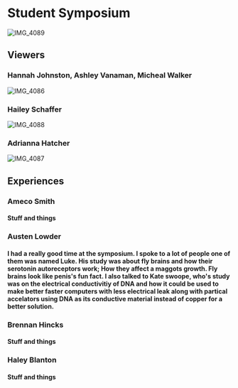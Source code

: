 # Student Symposium

![IMG_4089](https://github.com/yabetsg/Enabling-the-Circular-Economy-by-Bringing-AI-to-Resale/assets/112116586/0f2a199c-ab4e-4b20-a8e1-e9069299a0e0)

## Viewers
### Hannah Johnston, Ashley Vanaman, Micheal Walker
![IMG_4086](https://github.com/yabetsg/Enabling-the-Circular-Economy-by-Bringing-AI-to-Resale/assets/112116586/79d150d9-7377-4ceb-94e8-35d76bc50488)
### Hailey Schaffer
![IMG_4088](https://github.com/yabetsg/Enabling-the-Circular-Economy-by-Bringing-AI-to-Resale/assets/112116586/934602b9-c749-4ebd-94c7-5a3030104683)
### Adrianna Hatcher
![IMG_4087](https://github.com/yabetsg/Enabling-the-Circular-Economy-by-Bringing-AI-to-Resale/assets/112116586/55a20bdf-4e3f-46e2-aea0-9609f26e6234)

## Experiences

### Ameco Smith
#### Stuff and things

### Austen Lowder
#### I had a really good time at the symposium. I spoke to a lot of people one of them was named Luke. His study was about fly brains and how their serotonin autoreceptors work; How they affect a maggots growth. Fly brains look like penis's fun fact. I also talked to Kate swoope, who's study was on the electrical conductivitiy of DNA and how it could be used to make better faster computers with less electrical leak along with partical accelators using DNA as its conductive material instead of copper for a better solution.

### Brennan Hincks
#### Stuff and things

### Haley Blanton
#### Stuff and things

